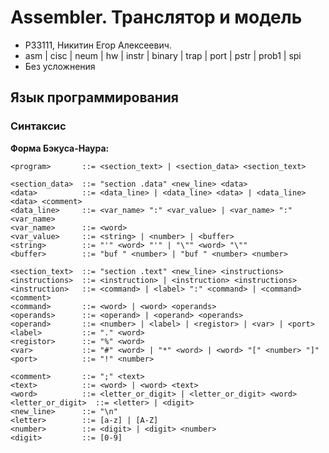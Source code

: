 Assembler. Транслятор и модель
==============================
- P33111, Никитин Егор Алексеевич.
- asm | cisc | neum | hw | instr | binary | trap | port | pstr | prob1 | spi
- Без усложнения

## Язык программирования

### Синтаксис

**Форма Бэкуса-Наура:**

```ebnf
<program>       ::= <section_text> | <section_data> <section_text>

<section_data>  ::= "section .data" <new_line> <data>
<data>          ::= <data_line> | <data_line> <data> | <data_line> <data> <comment>
<data_line>     ::= <var_name> ":" <var_value> | <var_name> ":" <var_name>
<var_name>      ::= <word>
<var_value>     ::= <string> | <number> | <buffer>
<string>        ::= "'" <word> "'" | "\"" <word> "\""
<buffer>        ::= "buf " <number> | "buf " <number> <number>

<section_text>  ::= "section .text" <new_line> <instructions>
<instructions>  ::= <instruction> | <instruction> <instructions>
<instruction>   ::= <command> | <label> ":" <command> | <command> <comment>
<command>       ::= <word> | <word> <operands>
<operands>      ::= <operand> | <operand> <operands>
<operand>       ::= <number> | <label> | <registor> | <var> | <port>
<label>         ::= "." <word>
<registor>      ::= "%" <word>
<var>           ::= "#" <word> | "*" <word> | <word> "[" <number> "]"
<port>          ::= "!" <number>

<comment>       ::= ";" <text>
<text>          ::= <word> | <word> <text>
<word>          ::= <letter_or_digit> | <letter_or_digit> <word>
<letter_or_digit>  ::= <letter> | <digit>
<new_line>      ::= "\n" 
<letter>        ::= [a-z] | [A-Z]
<number>        ::= <digit> | <digit> <number>
<digit>         ::= [0-9]
```
